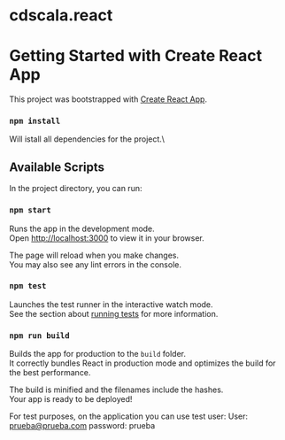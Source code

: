 # cdscala.react

# Getting Started with Create React App

This project was bootstrapped with [Create React App](https://github.com/facebook/create-react-app).
### `npm install`

Will istall all dependencies for the project.\

## Available Scripts

In the project directory, you can run:

### `npm start`

Runs the app in the development mode.\
Open [http://localhost:3000](http://localhost:3000) to view it in your browser.

The page will reload when you make changes.\
You may also see any lint errors in the console.

### `npm test`

Launches the test runner in the interactive watch mode.\
See the section about [running tests](https://facebook.github.io/create-react-app/docs/running-tests) for more information.

### `npm run build`

Builds the app for production to the `build` folder.\
It correctly bundles React in production mode and optimizes the build for the best performance.

The build is minified and the filenames include the hashes.\
Your app is ready to be deployed!

For test purposes, on the application you can use test user: 
User: prueba@prueba.com
password: prueba

